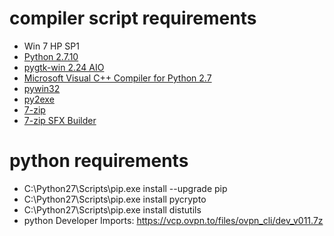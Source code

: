 # compiler script requirements
+ Win 7 HP SP1
+ [Python 2.7.10](https://www.python.org/ftp/python/2.7.10/python-2.7.10.msi)
+ [pygtk-win 2.24 AIO](http://ftp.gnome.org/pub/GNOME/binaries/win32/pygtk/2.24/pygtk-all-in-one-2.24.2.win32-py2.7.msi)
+ [Microsoft Visual C++ Compiler for Python 2.7](http://www.microsoft.com/en-us/download/details.aspx?id=44266)
+ [pywin32](http://sourceforge.net/projects/pywin32/files/pywin32/Build%20219/pywin32-219.win32-py2.7.exe/download)
+ [py2exe](http://www.py2exe.org/)
+ [7-zip](http://7-zip.org)
+ [7-zip SFX Builder](http://sourceforge.net/projects/s-zipsfxbuilder/)

# python requirements
+ C:\Python27\Scripts\pip.exe install --upgrade pip
+ C:\Python27\Scripts\pip.exe install pycrypto
+ C:\Python27\Scripts\pip.exe install distutils
+ python Developer Imports: https://vcp.ovpn.to/files/ovpn_cli/dev_v011.7z



